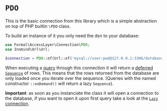 # `PDO`

This is the basic connection from this library which is a simple abstraction on top of PHP builtin `\PDO` class.

To build an instance of it you only need the dsn to your database:

```php
use Formal\AccessLayer\Connection\PDO;
use Innmind\Url\Url;

$connection = PDO::of(Url::of('mysql://user:pwd@127.0.0.1:3306/database_name'));
```

When executing a [query](../queries/sql.md) through this connection it will return a [deferred `Sequence`](https://innmind.github.io/Immutable/SEQUENCE.html#defer) of rows. This means that the rows returned from the database are only loaded once you iterate over the sequence. (Queries with the named constructor `::onDemand()` will return a lazy `Sequence`).

**Important**: as soon as you instanciate the class it will open a connection to the database, if you want to open it upon first query take a look at the [`Lazy` connection](lazy.md).
